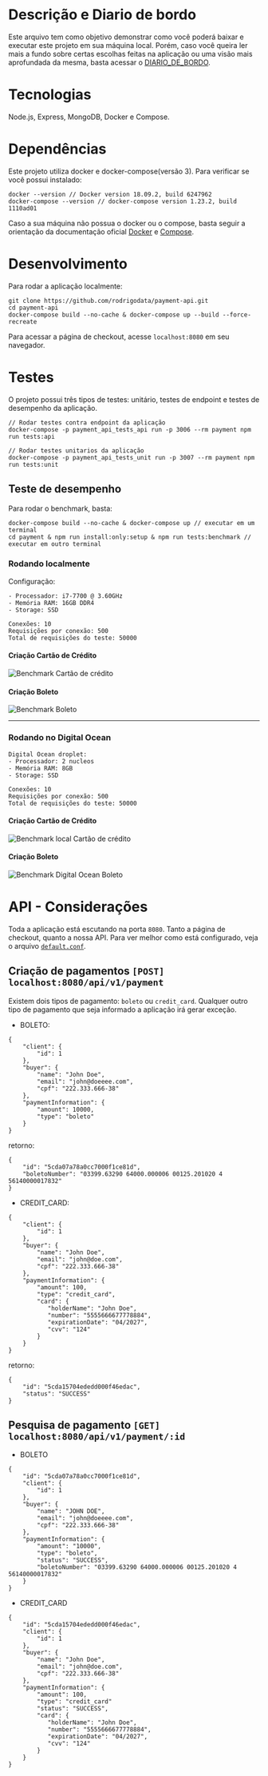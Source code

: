 # Descrição e Diario de bordo
Este arquivo tem como objetivo demonstrar como você poderá baixar e executar este projeto em sua máquina local. Porém, caso você queira ler mais a fundo sobre certas escolhas feitas na aplicação ou uma visão mais aprofundada da mesma, basta acessar o [DIARIO_DE_BORDO](DIARIO_DE_BORDO.MD).

# Tecnologias
Node.js, Express, MongoDB, Docker e Compose.

# Dependências
Este projeto utiliza docker e docker-compose(versão 3). Para verificar se você possui instalado:

```shell
docker --version // Docker version 18.09.2, build 6247962
docker-compose --version // docker-compose version 1.23.2, build 1110ad01
```

Caso a sua máquina não possua o docker ou o compose, basta seguir a orientação da documentação oficial [Docker](https://docs.docker.com/install/) e [Compose](https://docs.docker.com/compose/install/).

# Desenvolvimento
Para rodar a aplicação localmente:
```shell
git clone https://github.com/rodrigodata/payment-api.git
cd payment-api
docker-compose build --no-cache & docker-compose up --build --force-recreate
```
Para acessar a página de checkout, acesse `localhost:8080` em seu navegador.

# Testes
O projeto possui três tipos de testes: unitário, testes de endpoint e testes de desempenho da aplicação.

```shell
// Rodar testes contra endpoint da aplicação
docker-compose -p payment_api_tests_api run -p 3006 --rm payment npm run tests:api

// Rodar testes unitarios da aplicação
docker-compose -p payment_api_tests_unit run -p 3007 --rm payment npm run tests:unit
```

## Teste de desempenho
Para rodar o benchmark, basta:
```shell
docker-compose build --no-cache & docker-compose up // executar em um terminal
cd payment & npm run install:only:setup & npm run tests:benchmark // executar em outro terminal
```

### Rodando localmente
   
Configuração:
```shell
- Processador: i7-7700 @ 3.60GHz
- Memória RAM: 16GB DDR4
- Storage: SSD

Conexões: 10
Requisições por conexão: 500
Total de requisições do teste: 50000

```
#### Criação Cartão de Crédito

![Benchmark Cartão de crédito](benchmark_local_credit_card.jpg "Benchmark Cartão de crédito")

#### Criação Boleto
![Benchmark Boleto](benchmark_local_boleto.jpg "Benchmark Boleto")

----

### Rodando no Digital Ocean

```shell
Digital Ocean droplet:
- Processador: 2 nucleos
- Memória RAM: 8GB
- Storage: SSD

Conexões: 10
Requisições por conexão: 500
Total de requisições do teste: 50000
```

#### Criação Cartão de Crédito

![Benchmark local Cartão de crédito](benchmark_digital_ocean_credit_card.jpg "Benchmark local Cartão de crédito")

#### Criação Boleto
![Benchmark Digital Ocean Boleto](benchmark_digital_ocean_boleto.jpg "Benchmark Digital Ocean Boleto")



# API - Considerações
Toda a aplicação está escutando na porta `8080`. Tanto a página de checkout, quanto a nossa API. Para ver melhor como está configurado, veja o arquivo [`default.conf`](default.conf). 

## Criação de pagamentos `[POST]` `localhost:8080/api/v1/payment`
Existem dois tipos de pagamento: `boleto` ou `credit_card`. Qualquer outro tipo de pagamento que seja informado a aplicação irá gerar exceção.

- BOLETO:
```shell
{
	"client": {
		"id": 1
	},
	"buyer": {
		"name": "John Doe",	
		"email": "john@doeeee.com",
		"cpf": "222.333.666-38"
	},
	"paymentInformation": {
		"amount": 10000,
		"type": "boleto"
	}
}
```


retorno:
```shell
{
    "id": "5cda07a78a0cc7000f1ce81d",
    "boletoNumber": "03399.63290 64000.000006 00125.201020 4 56140000017832"
}
```


- CREDIT_CARD:
   
```shell
{
	"client": {
		"id": 1
	},
	"buyer": {
		"name": "John Doe",	
		"email": "john@doe.com",
		"cpf": "222.333.666-38"
	},
	"paymentInformation": {
		"amount": 100,
		"type": "credit_card",
		"card": {
		   "holderName": "John Doe",
		   "number": "5555666677778884",
		   "expirationDate": "04/2027",
		   "cvv": "124"
		}
	}
}
```

retorno:
```shell
{
    "id": "5cda15704ededd000f46edac",
    "status": "SUCCESS"
}
```

## Pesquisa de pagamento `[GET]` `localhost:8080/api/v1/payment/:id`

- BOLETO
```shell
{
    "id": "5cda07a78a0cc7000f1ce81d",
    "client": {
        "id": 1
    },
    "buyer": {
        "name": "JOHN DOE",
        "email": "john@doeeee.com",
        "cpf": "222.333.666-38"
    },
    "paymentInformation": {
        "amount": "10000",
        "type": "boleto",
        "status": "SUCCESS",
        "boletoNumber": "03399.63290 64000.000006 00125.201020 4 56140000017832"
    }
}
```

- CREDIT_CARD
```shell
{
    "id": "5cda15704ededd000f46edac",
	"client": {
		"id": 1
	},
	"buyer": {
		"name": "John Doe",	
		"email": "john@doe.com",
		"cpf": "222.333.666-38"
	},
	"paymentInformation": {
		"amount": 100,
		"type": "credit_card"
        "status": "SUCCESS",
		"card": {
		   "holderName": "John Doe",
		   "number": "5555666677778884",
		   "expirationDate": "04/2027",
		   "cvv": "124"
		}
	}
}
```